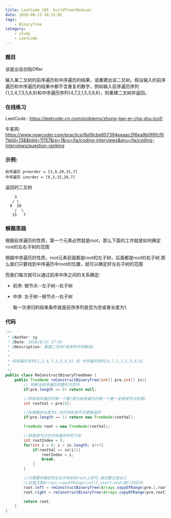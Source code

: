 ```yaml
---
title: LeetCode 105. buildTree(Medium)
date: 2020-08-13 18:15:02
tags:
	- BinaryTree
category:
	- study
	- LeetCode
---
```

### 题目

该是出自剑指Offer

输入某二叉树的前序遍历和中序遍历的结果，请重建出该二叉树。假设输入的前序遍历和中序遍历的结果中都不含重复的数字。例如输入前序遍历序列{1,2,4,7,3,5,6,8}和中序遍历序列{4,7,2,1,5,3,8,6}，则重建二叉树并返回。

### 在线练习

LeetCode : https://leetcode-cn.com/problems/zhong-jian-er-cha-shu-lcof/

牛客网: https://www.nowcoder.com/practice/8a19cbe657394eeaac2f6ea9b0f6fcf6?tpId=13&&tqId=11157&rp=1&ru=/ta/coding-interviews&qru=/ta/coding-interviews/question-ranking

### 示例:

```
前序遍历 preorder = [3,9,20,15,7]
中序遍历 inorder = [9,3,15,20,7]
```

返回的二叉树

```
    3
   / \
  9  20
    /  \
   15   7
```



### 解题思路

根据前序遍历的性质，第一个元素必然就是root，那么下面的工作就是如何确定root的左右子树的范围

根据中序遍历的性质，root元素前面都是root的左子树，后面都是root的右子树.那么我们只要找到中序遍历中root的位置，就可以确定好左右子树的范围

而我们每次就可以通过前序中序之间的关系确定:

- 前序: 根节点--左子树--右子树

- 中序: 左子树--根节点--右子树

  每一次递归的结束条件就是前序序列是否为空或者长度为1.

### 代码

```java
/**
 * @Auther: zy
 * @Date: 2020/8/13 17:05
 * @Description: 重建二叉树(前序和中序数组)
 *
 *
 * 前序遍历序列{1,2,4,7,3,5,6,8} 和 中序遍历序列{4,7,2,1,5,3,8,6}
 *
 */
public class ReConstructBinaryTreeDemo {
    public TreeNode reConstructBinaryTree(int[] pre,int[] in){
        // 判断当前序遍历的数列为空时
        if(pre.length == 0) return null;

        //获取前序遍历的第一个数(因为前序遍历的第一个数一定是根节点的值)
        int rootVal = pre[0];

        //如果数组长度为1,则只存在根节点直接返回
        if(pre.length == 1) return new TreeNode(rootVal);

        TreeNode root = new TreeNode(rootVal);

        //获取根节点在中序遍历中的下标
        int rootIndex = 0;
        for(int i = 0; i < in.length; i++){
            if(rootVal == in[i]){
                rootIndex = i;
                break;
            }
        }

        //只需要将确定的左右子树安到root上即可.递归要注意出口
        //这里注意Arrays.copyOfRange(int[],start,end)是[)的区间
        root.left = reConstructBinaryTree(Arrays.copyOfRange(pre,1,rootIndex+1),Arrays.copyOfRange(in,0,rootIndex));
        root.right = reConstructBinaryTree(Arrays.copyOfRange(pre,rootIndex+1, pre.length),Arrays.copyOfRange(in,rootIndex+1,in.length));

        return root;
    }
}
```